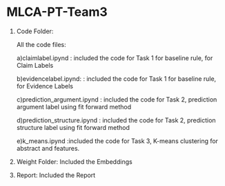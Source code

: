 # MLCA-PT-Team3
1) Code Folder:

    All the code files:
    
    a)claimlabel.ipynd : included the code for Task 1 for baseline rule, for Claim Labels
    
    b)evidencelabel.ipynd: : included the code for Task 1 for baseline rule, for Evidence Labels
    
    c)prediction_argument.ipynd : included the code for Task 2, prediction argument label using fit forward method
    
    d)prediction_structure.ipynd : included the code for Task 2, prediction structure label using fit forward method
    
    e)k_means.ipynd :included the code for Task 3, K-means clustering for abstract and features.
    
2) Weight Folder:
   Included the Embeddings
 
3) Report:
  Included the Report
